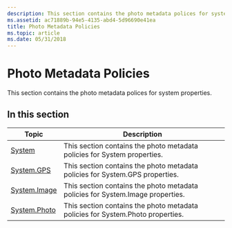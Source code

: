 ```yaml
---
description: This section contains the photo metadata polices for system properties.
ms.assetid: ac71889b-94e5-4135-abd4-5d96690e41ea
title: Photo Metadata Policies
ms.topic: article
ms.date: 05/31/2018
---
```


# Photo Metadata Policies

This section contains the photo metadata polices for system properties.

## In this section



| Topic                                       | Description                                                                               |
|---------------------------------------------|-------------------------------------------------------------------------------------------|
| [System](system.md)<br/>             | This section contains the photo metadata policies for System properties.<br/>       |
| [System.GPS](system-gps.md)<br/>     | This section contains the photo metadata policies for System.GPS properties.<br/>   |
| [System.Image](system-image.md)<br/> | This section contains the photo metadata policies for System.Image properties.<br/> |
| [System.Photo](system-photo.md)<br/> | This section contains the photo metadata policies for System.Photo properties.<br/> |



 

 

 




